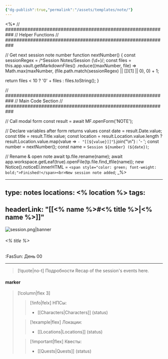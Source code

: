 ```yaml
---
{"dg-publish":true,"permalink":"/assets/templates/note/"}
---
```


<%*
// ###########################################################
//                        Helper Functions
// ###########################################################

// Get next session note number
function nextNumber() {
  const sessionRegex = /^Session Notes\/Session (\d+)/;
  const files = this.app.vault.getMarkdownFiles()
    .reduce((maxNumber, file) => Math.max(maxNumber, (file.path.match(sessionRegex) || [])[1] || 0), 0) + 1;
  
  return files < 10 ? '0' + files : files.toString();
}

// ###########################################################
//                        Main Code Section
// ###########################################################

// Call modal form
const result = await MF.openForm('NOTE');

// Declare variables after form returns values
const date = result.Date.value;
const title = result.Title.value;
const location = result.Location.value.length ? result.Location.value.map(value => `- "[[${value}]]"`).join("\n") : '- ';
const number = nextNumber();
const name = `Session ${number} (${date})`;

// Rename & open note
await tp.file.rename(name);
await app.workspace.getLeaf(true).openFile(tp.file.find_tfile(name));
new Notice().noticeEl.innerHTML = `<span style="color: green; font-weight: bold;">Finished!</span><br>New session note added`;
_%>

---
type: notes
locations:
<% location %>
tags:
- 
headerLink: "[[<% name %>#<% title %>\|<% name %>]]"
---

![session.png|banner](/img/user/Assets/Images/session.png)
###### <% title %>
<span class="sub2">:FasSun: День 00 &nbsp; </span>
___

> [!quote|no-t] Подробности
>Recap of the session's events here.

#### marker
> [!column|flex 3]
>> [!info|felx] НПСы:
>> - [[Characters\|Characters]] (status)
>
>> [!example|flex] Локации:
>> - [[Locations\|Locations]] (status)
>
>> [!important|flex] Квесты:
>> - [[Quests\|Quests]] (status)
